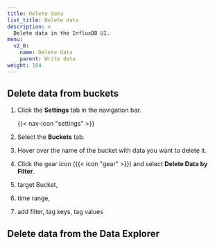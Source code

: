```yaml
---
title: Delete data
list_title: Delete data
description: >
  Delete data in the InfluxDB UI.
menu:
  v2_0:
    name: Delete data
    parent: Write data
weight: 104
---
```


## Delete data from buckets

1. Click the **Settings** tab in the navigation bar.

    {{< nav-icon "settings" >}}

2. Select the **Buckets** tab.
3. Hover over the name of the bucket with data you want to delete it.
4. Click the gear icon ({{< icon "gear" >}}) and select **Delete Data by Filter**.
5. target Bucket,
6. time range, 
6. add filter, tag keys, tag values

## Delete data from the Data Explorer
